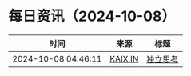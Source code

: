 ﻿# 每日资讯（2024-10-08）

|时间|来源|标题|
|---|---|---|
|2024-10-08 04:46:11|[KAIX.IN](https://kaix.in/feed/)|[独立思考](https://kaix.in/2024/1008-independent/)|
